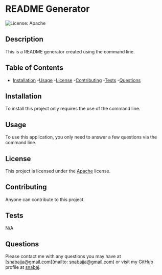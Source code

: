 # README Generator

![License: Apache](https://img.shields.io/badge/License-Apache_2.0-blue.svg)

## Description

This is a README generator created using the command line.

## Table of Contents
- [Installation](#installlation)
-[Usage](#usage)
-[License](#license)
-[Contributing](#contributing)
-[Tests](#tests)
-[Questions](#questions)

## Installation

To install this project only requires the use of the command line.

## Usage

To use this application, you only need to answer a few questions via the command line.

## License
This project is licensed under the [Apache](https://opensource.org/licenses/Apache-2.0) license.

## Contributing

Anyone can contribute to this project.

## Tests

N/A

## Questions
Please contact me with any questions you may have at [snabajja@gmail.com](mailto: snabajja@gmail.com) or visit my GitHub profile at [snabaj](https://github.com/snabaj).

